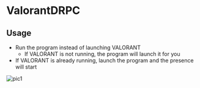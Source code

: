 # ValorantDRPC
 
## Usage
- Run the program instead of launching VALORANT
     - If VALORANT is not running, the program will launch it for you
- If VALORANT is already running, launch the program and the presence will start

![pic1](https://media.discordapp.net/attachments/893626195311198298/896393228591464469/unknown.png "Valorant RPC")
